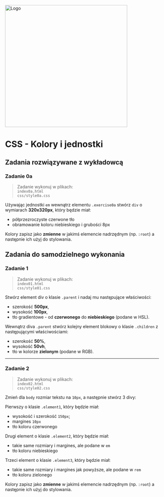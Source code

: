 <img alt="Logo" src="http://coderslab.pl/img/coderslab-logo.png" width="400">

# CSS - Kolory i jednostki 

## Zadania rozwiązywane z wykładowcą

### Zadanie 0a

> Zadanie wykonuj w plikach:  
> `index0a.html`  
> `css/style0a.css` 

Używając jednostki `em` wewnątrz elementu `.exercise0a` stwórz `div` o wymiarach **320x320px**, który będzie miał:

- półprzezroczyste czerwone tło
- obramowanie koloru niebieskiego i grubości 8px

Kolory zapisz jako **zmienne** w jakimś elemencie nadrzędnym (np. `:root`) a następnie ich użyj do stylowania.


## Zadania do samodzielnego wykonania

### Zadanie 1

> Zadanie wykonuj w plikach:  
> `index01.html`  
> `css/style01.css` 

Stwórz element div o klasie `.parent` i nadaj mu następujące właściwości:

- szerokość **500px**,
- wysokość **100px**,
- tło gradientowe - od **czerwonego** do **niebieskiego** (podane w HSL).


Wewnątrz diva `.parent` stwórz kolejny element blokowy o klasie `.children` z następującymi właściwościami:

- szerokość **50%**,
- wysokość **50vh**,
- tło w kolorze **zielonym** (podane w RGB).


---

### Zadanie 2

> Zadanie wykonuj w plikach:  
> `index02.html`  
> `css/style02.css` 

Zmień dla `body` rozmiar tekstu na `10px`, a następnie stwórz 3 divy:

Pierwszy o klasie `.element1`, który będzie miał:

- wysokość i szerokość `150px`;
- margines `10px`
- tło koloru czerwonego

Drugi element o klasie `.element2`, który będzie miał:

- takie same rozmiary i margines, ale podane w `em`
- tło koloru niebieskiego

Trzeci element o klasie `.element3`, który będzie miał:

- takie same rozmiary i margines jak powyższe, ale podane w `rem`
- tło koloru zielonego

Kolory zapisz jako **zmienne** w jakimś elemencie nadrzędnym (np. `:root`) a następnie ich użyj do stylowania.